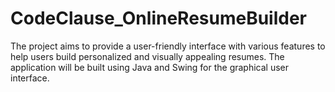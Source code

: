 # CodeClause_OnlineResumeBuilder
The project aims to provide a user-friendly interface with various features to help users build personalized and visually appealing resumes. The application will be built using Java and Swing for the graphical user interface.
